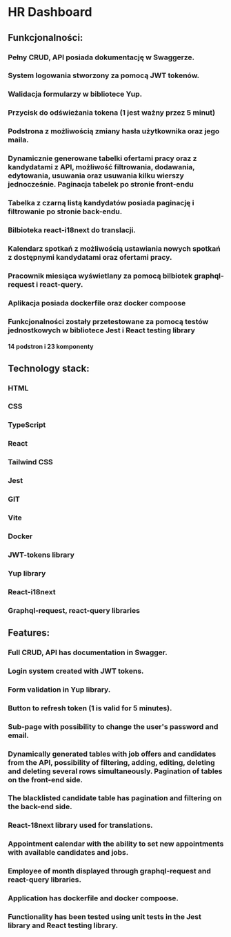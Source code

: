 # HR Dashboard

## Funkcjonalności:
### Pełny CRUD, API posiada dokumentację w Swaggerze.
### System logowania stworzony za pomocą JWT tokenów.
### Walidacja formularzy w bibliotece Yup.
### Przycisk do odświeżania tokena (1 jest ważny przez 5 minut)
### Podstrona z możliwością zmiany hasła użytkownika oraz jego maila.
### Dynamicznie generowane tabelki ofertami pracy oraz z kandydatami z API, możliwość filtrowania, dodawania, edytowania, usuwania oraz usuwania kilku wierszy jednocześnie. Paginacja tabelek po stronie front-endu
### Tabelka z czarną listą kandydatów posiada paginację i filtrowanie po stronie back-endu.
### Bilbioteka react-i18next do translacji.
### Kalendarz spotkań z możliwością ustawiania nowych spotkań z dostępnymi kandydatami oraz ofertami pracy.
### Pracownik miesiąca wyświetlany za pomocą bilbiotek graphql-request i react-query.
### Aplikacja posiada dockerfile oraz docker compoose
### Funkcjonalności zostały przetestowane za pomocą testów jednostkowych w bibliotece Jest i React testing library


#### 14 podstron i 23 komponenty

## Technology stack:
### HTML
### CSS
### TypeScript
### React
### Tailwind CSS
### Jest
### GIT
### Vite
### Docker
### JWT-tokens library
### Yup library
### React-i18next
### Graphql-request, react-query libraries

## Features:
### Full CRUD, API has documentation in Swagger.
### Login system created with JWT tokens.
### Form validation in Yup library.
### Button to refresh token (1 is valid for 5 minutes).
### Sub-page with possibility to change the user's password and email.
### Dynamically generated tables with job offers and candidates from the API, possibility of filtering, adding, editing, deleting and deleting several rows simultaneously. Pagination of tables on the front-end side.
### The blacklisted candidate table has pagination and filtering on the back-end side.
### React-18next library used for translations.
### Appointment calendar with the ability to set new appointments with available candidates and jobs.
### Employee of month displayed through graphql-request and react-query libraries.
### Application has dockerfile and docker compoose.
### Functionality has been tested using unit tests in the Jest library and React testing library.
